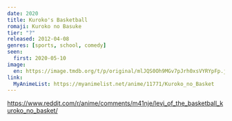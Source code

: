```yaml
---
date: 2020
title: Kuroko's Basketball
romaji: Kuroko no Basuke
tier: "?"
released: 2012-04-08
genres: [sports, school, comedy]
seen:
  first: 2020-05-10
image:
  en: https://image.tmdb.org/t/p/original/mlJQS0Oh9MGv7pJrh0xsVYRYpFp.jpg
link:
  MyAnimeList: https://myanimelist.net/anime/11771/Kuroko_no_Basket
---
```


<https://www.reddit.com/r/anime/comments/m41nje/levi_of_the_basketball_kuroko_no_basket/>
